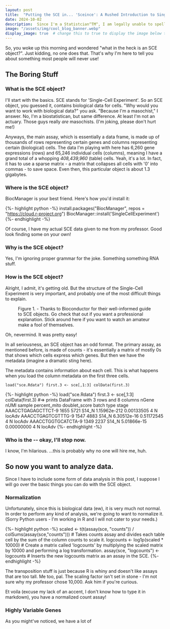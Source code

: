 ```yaml
---
layout: post
title:  "Putting the SCE in... 'Sceince': A Rushed Introduction to Single Cell Experiments"
date: 2024-10-02
description:  Since I'm a Statistcian^TM^, I am legally unable to spell. Anyways, this is a brief introduction to using and analyzing SCE objects in R.   
image: "/assets/img/cool_blog_banner.webp"
display_image: true  # change this to true to display the image below the banner 
---
```

<p class="intro"><span class="dropcap">S</span>o, you woke up this morning and wondered "what in the heck is an SCE object?". Just kidding, no one does that. That's why I'm here to tell you about something most people will never use!</p>

## The Boring Stuff
### What is the SCE object?

I'll start with the basics. SCE stands for 'Single-Cell Experiment'. So an SCE object, you guessed it, contains biological data for cells. "Why would you want to work with biological data?" you ask. "Because I'm a masochist," I answer. No, I'm a biostatistican, but same difference. At least I'm not an actuary. Those guys really *are* masochists. (I'm joking, please don't hurt me!)

Anyways, the main assay, which is essentially a data frame, is made up of thousands of rows representing certain genes and columns representing certain (biological) cells. The data I'm playing with here has 6,260 gene expressions (rows) and 65,246 individual cells (columns), meaning I have a grand total of a whopping *408,439,960* (table) cells. Yeah, it's a lot. In fact, it has to use a sparse matrix - a matrix that collapses all cells with '0' into commas - to save space. Even then, this particular object is about 1.3 gigabytes.

### Where is the SCE object?

BiocManager is your best friend. Here's how you'd install it:

{%- highlight python -%}
install.packages("BiocManager", repos = "https://cloud.r-project.org")
BiocManager::install('SingleCellExperiment')
{%- endhighlight -%}

Of course, I have my actual SCE data given to me from my professor. Good look finding some on your own!

### Why is the SCE object?

Yes, I'm ignoring proper grammar for the joke. Something something RNA stuff.

### How is the SCE object?

Alright, I admit, it's getting old. But the structure of the Single-Cell Experiment is very important, and probably one of the most difficult things to explain.

<figure>
	<img src="{{site.url}}/{{site.baseurl}}/assets/img/scestructure.png" alt=""> 
	<figcaption>Figure 1. - Thanks to Bioconductor for their well-informed guide to SCE objects. Go check that out if you want a professional explanation. Stick around here if you want to watch an amateur make a fool of themselves.</figcaption>
</figure>

Oh, nevermind. It was pretty easy!

In all seriousness, an SCE object has an odd format. The primary assay, as mentioned before, is made of counts - it's essentially a matrix of mostly 0s that shows which cells express which genes. But then we have the metadata (imagine a dramatic sting here).

The metadata contains information about each cell. This is what happens when you load the column metadata on the first three cells.

`load("sce.Rdata")
first.3 <- sce[,1:3]
colData(first.3)`

{%- highlight python -%}
load("sce.Rdata")
first.3 <- sce[,1:3]
colData(first.3)
#=> prints DataFrame with 3 rows and 8 columns
                       nGene      nUMI      sample percent_mito doublet_score       batch        type       stage
                   <integer> <numeric> <character>    <numeric>     <numeric> <character> <character> <character>
AAACCTGAGAGCTTCT-9      1655      5721       S14_N 1.15962e-212    0.00133505           4           N      locAdv
AAACCTGAGTCGTTTG-9      1547      4883       S14_N  6.30512e-16    0.51172545           4           N      locAdv
AAACCTGGTGCATCTA-9      1349      2237       S14_N  5.01866e-15    0.00000000           4           N      locAdv
{%- endhighlight -%}

### Who is the -- okay, I'll stop now.
I know, I'm hilarious. ...this is probably why no one will hire me, huh.



## So now you want to analyze data.

Since I have to include some form of data analysis in this post, I suppose I will go over the basic things you can do with the SCE object.

### Normalization

Unfortunately, since this is biological data (ew), it is very much not normal. In order to perform any kind of analysis, we're going to want to normalize it. 
(Sorry Python users - I'm working in R and I will not cater to your needs.)

{%- highlight python -%}
scaled <- t(t(assay(sce, "counts")) / colSums(assay(sce,"counts"))) # Takes counts assay and 
divides each table cell by the sum of the column counts to scale it.
logcounts <- log1p(scaled * 10000) # Create a matrix called 'logcounts' by multiplying the 
scaled matrix by 10000 and performing a log transformation.
assay(sce, "logcounts") <- logcounts # Inserts the new logcounts matrix as an assay in the SCE.
{%- endhighlight -%}

The transposition stuff is just because R is whiny and doesn't like assays that are too tall. Me too, pal. The scaling factor isn't set in stone - I'm not sure why my professor chose 10,000. Ask him if you're curious.

Et voila (excuse my lack of an accent, I don't know how to type it in markdown), you have a normalized count assay!

### Highly Variable Genes

As you might've noticed, we have a lot of 


